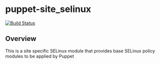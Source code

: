 # puppet-site_selinux

[![Build Status](https://travis-ci.org/treydock/puppet-site_selinux.png)](https://travis-ci.org/treydock/puppet-site_selinux)


## Overview

This is a site specific SELinux module that provides base SELinux policy modules to be applied by Puppet

